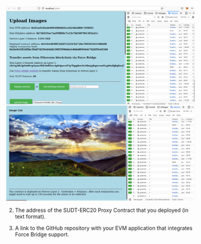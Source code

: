 ![](https://github.com/Pfed-prog/gitcoin_nervos/blob/main/task8/image1.png)
![](https://github.com/Pfed-prog/gitcoin_nervos/blob/main/task8/image2.png)

2. The address of the SUDT-ERC20 Proxy Contract that you deployed (in text format).


3. A link to the GitHub repository with your EVM application that integrates Force Bridge support.
